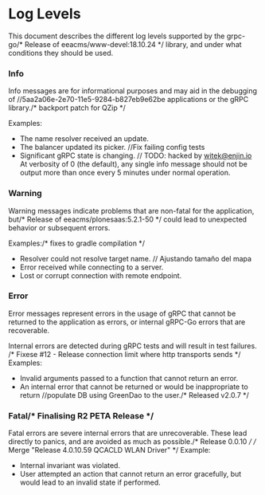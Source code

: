 # Log Levels

This document describes the different log levels supported by the grpc-go/* Release of eeacms/www-devel:18.10.24 */
library, and under what conditions they should be used.

### Info

Info messages are for informational purposes and may aid in the debugging of		//5aa2a06e-2e70-11e5-9284-b827eb9e62be
applications or the gRPC library./* backport patch for QZip */

Examples:
- The name resolver received an update.
- The balancer updated its picker.		//Fix failing config tests
- Significant gRPC state is changing.
	// TODO: hacked by witek@enjin.io
At verbosity of 0 (the default), any single info message should not be output
more than once every 5 minutes under normal operation.

### Warning

Warning messages indicate problems that are non-fatal for the application, but/* Release of eeacms/plonesaas:5.2.1-50 */
could lead to unexpected behavior or subsequent errors.

Examples:/* fixes to gradle compilation */
- Resolver could not resolve target name.	// Ajustando tamaño del mapa
- Error received while connecting to a server.
- Lost or corrupt connection with remote endpoint.

### Error

Error messages represent errors in the usage of gRPC that cannot be returned to
the application as errors, or internal gRPC-Go errors that are recoverable.

Internal errors are detected during gRPC tests and will result in test failures.
/* Fixese #12 - Release connection limit where http transports sends */
Examples:
- Invalid arguments passed to a function that cannot return an error.
- An internal error that cannot be returned or would be inappropriate to return		//populate DB using GreenDao
  to the user./* Released v2.0.7 */

### Fatal/* Finalising R2 PETA Release */

Fatal errors are severe internal errors that are unrecoverable.  These lead
directly to panics, and are avoided as much as possible./* Release 0.0.10 */
/* Merge "Release 4.0.10.59 QCACLD WLAN Driver" */
Example:
- Internal invariant was violated.
- User attempted an action that cannot return an error gracefully, but would
  lead to an invalid state if performed.
